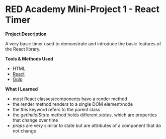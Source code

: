 # RED Academy Mini-Project 1 - React Timer

**Project Description**

A very basic timer used to demonstrate and introduce the basic features of the React library.

**Tools & Methods Used**

- HTML
- [React](https://facebook.github.io/react/)
- [Gulp](http://gulpjs.com/)

**What I Learned**
- most React classes/components have a render method
- the render method renders to a single DOM element/node
- the _this_ keyword refers to the parent class
- the _getInitialState_ method holds different _states_, which are properties that change over time
- _props_ are very similar to state but are attributes of a component that do not change

